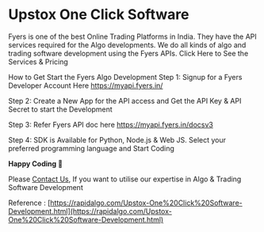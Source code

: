 Upstox One Click Software
============================

Fyers is one of the best Online Trading Platforms in India. They have the API services required for the Algo developments. We do all kinds of algo and trading software development using the Fyers APIs.
Click Here to See the Services & Pricing

How to Get Start the Fyers Algo Development
Step 1: Signup for a Fyers Developer Account Here https://myapi.fyers.in/

Step 2: Create a New App for the API access and Get the API Key & API Secret to start the Development

Step 3: Refer Fyers API doc here https://myapi.fyers.in/docsv3

Step 4: SDK is Available for Python, Node.js & Web JS. Select your preferred programming language and Start Coding

__Happy Coding 🙂__
  
Please [Contact Us](https://rapidalgo.com/Upstox-Algo-Development.html), If you want to utilise our expertise in Algo & Trading Software Development

Reference : [https://rapidalgo.com/Upstox-One%20Click%20Software-Development.html](https://rapidalgo.com/Upstox-One%20Click%20Software-Development.html)
